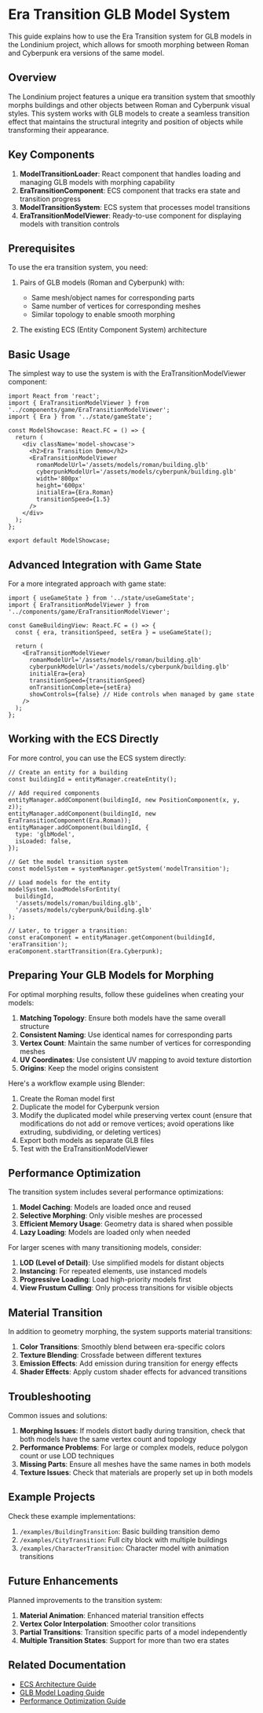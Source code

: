 # Era Transition GLB Model System

This guide explains how to use the Era Transition system for GLB models in the Londinium project, which allows for smooth morphing between Roman and Cyberpunk era versions of the same model.

## Overview

The Londinium project features a unique era transition system that smoothly morphs buildings and other objects between Roman and Cyberpunk visual styles. This system works with GLB models to create a seamless transition effect that maintains the structural integrity and position of objects while transforming their appearance.

## Key Components

1. **ModelTransitionLoader**: React component that handles loading and managing GLB models with morphing capability
2. **EraTransitionComponent**: ECS component that tracks era state and transition progress
3. **ModelTransitionSystem**: ECS system that processes model transitions
4. **EraTransitionModelViewer**: Ready-to-use component for displaying models with transition controls

## Prerequisites

To use the era transition system, you need:

1. Pairs of GLB models (Roman and Cyberpunk) with:

   - Same mesh/object names for corresponding parts
   - Same number of vertices for corresponding meshes
   - Similar topology to enable smooth morphing

2. The existing ECS (Entity Component System) architecture

## Basic Usage

The simplest way to use the system is with the EraTransitionModelViewer component:

```tsx
import React from 'react';
import { EraTransitionModelViewer } from '../components/game/EraTransitionModelViewer';
import { Era } from '../state/gameState';

const ModelShowcase: React.FC = () => {
  return (
    <div className='model-showcase'>
      <h2>Era Transition Demo</h2>
      <EraTransitionModelViewer
        romanModelUrl='/assets/models/roman/building.glb'
        cyberpunkModelUrl='/assets/models/cyberpunk/building.glb'
        width='800px'
        height='600px'
        initialEra={Era.Roman}
        transitionSpeed={1.5}
      />
    </div>
  );
};

export default ModelShowcase;
```

## Advanced Integration with Game State

For a more integrated approach with game state:

```tsx
import { useGameState } from '../state/useGameState';
import { EraTransitionModelViewer } from '../components/game/EraTransitionModelViewer';

const GameBuildingView: React.FC = () => {
  const { era, transitionSpeed, setEra } = useGameState();

  return (
    <EraTransitionModelViewer
      romanModelUrl='/assets/models/roman/building.glb'
      cyberpunkModelUrl='/assets/models/cyberpunk/building.glb'
      initialEra={era}
      transitionSpeed={transitionSpeed}
      onTransitionComplete={setEra}
      showControls={false} // Hide controls when managed by game state
    />
  );
};
```

## Working with the ECS Directly

For more control, you can use the ECS system directly:

```tsx
// Create an entity for a building
const buildingId = entityManager.createEntity();

// Add required components
entityManager.addComponent(buildingId, new PositionComponent(x, y, z));
entityManager.addComponent(buildingId, new EraTransitionComponent(Era.Roman));
entityManager.addComponent(buildingId, {
  type: 'glbModel',
  isLoaded: false,
});

// Get the model transition system
const modelSystem = systemManager.getSystem('modelTransition');

// Load models for the entity
modelSystem.loadModelsForEntity(
  buildingId,
  '/assets/models/roman/building.glb',
  '/assets/models/cyberpunk/building.glb'
);

// Later, to trigger a transition:
const eraComponent = entityManager.getComponent(buildingId, 'eraTransition');
eraComponent.startTransition(Era.Cyberpunk);
```

## Preparing Your GLB Models for Morphing

For optimal morphing results, follow these guidelines when creating your models:

1. **Matching Topology**: Ensure both models have the same overall structure
2. **Consistent Naming**: Use identical names for corresponding parts
3. **Vertex Count**: Maintain the same number of vertices for corresponding meshes
4. **UV Coordinates**: Use consistent UV mapping to avoid texture distortion
5. **Origins**: Keep the model origins consistent

Here's a workflow example using Blender:

1. Create the Roman model first
2. Duplicate the model for Cyberpunk version
3. Modify the duplicated model while preserving vertex count (ensure that modifications do not add or remove vertices; avoid operations like extruding, subdividing, or deleting vertices)
4. Export both models as separate GLB files
5. Test with the EraTransitionModelViewer

## Performance Optimization

The transition system includes several performance optimizations:

1. **Model Caching**: Models are loaded once and reused
2. **Selective Morphing**: Only visible meshes are processed
3. **Efficient Memory Usage**: Geometry data is shared when possible
4. **Lazy Loading**: Models are loaded only when needed

For larger scenes with many transitioning models, consider:

1. **LOD (Level of Detail)**: Use simplified models for distant objects
2. **Instancing**: For repeated elements, use instanced models
3. **Progressive Loading**: Load high-priority models first
4. **View Frustum Culling**: Only process transitions for visible objects

## Material Transition

In addition to geometry morphing, the system supports material transitions:

1. **Color Transitions**: Smoothly blend between era-specific colors
2. **Texture Blending**: Crossfade between different textures
3. **Emission Effects**: Add emission during transition for energy effects
4. **Shader Effects**: Apply custom shader effects for advanced transitions

## Troubleshooting

Common issues and solutions:

1. **Morphing Issues**: If models distort badly during transition, check that both models have the same vertex count and topology
2. **Performance Problems**: For large or complex models, reduce polygon count or use LOD techniques
3. **Missing Parts**: Ensure all meshes have the same names in both models
4. **Texture Issues**: Check that materials are properly set up in both models

## Example Projects

Check these example implementations:

1. `/examples/BuildingTransition`: Basic building transition demo
2. `/examples/CityTransition`: Full city block with multiple buildings
3. `/examples/CharacterTransition`: Character model with animation transitions

## Future Enhancements

Planned improvements to the transition system:

1. **Material Animation**: Enhanced material transition effects
2. **Vertex Color Interpolation**: Smoother color transitions
3. **Partial Transitions**: Transition specific parts of a model independently
4. **Multiple Transition States**: Support for more than two era states

## Related Documentation

- [ECS Architecture Guide](./ECSArchitecture.md)
- [GLB Model Loading Guide](./GLBModelWithECS.md)
- [Performance Optimization Guide](./PerformanceOptimization.md)
